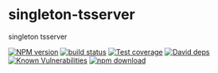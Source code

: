 # singleton-tsserver
singleton tsserver

[![NPM version][npm-image]][npm-url]
[![build status][travis-image]][travis-url]
[![Test coverage][codecov-image]][codecov-url]
[![David deps][david-image]][david-url]
[![Known Vulnerabilities][snyk-image]][snyk-url]
[![npm download][download-image]][download-url]

[npm-image]: https://img.shields.io/npm/v/singleton-tsserver.svg?style=flat-square
[npm-url]: https://npmjs.org/package/singleton-tsserver
[travis-image]: https://img.shields.io/travis/gxcsoccer/singleton-tsserver.svg?style=flat-square
[travis-url]: https://travis-ci.org/gxcsoccer/singleton-tsserver
[codecov-image]: https://codecov.io/gh/gxcsoccer/singleton-tsserver/branch/master/graph/badge.svg
[codecov-url]: https://codecov.io/gh/gxcsoccer/singleton-tsserver
[david-image]: https://img.shields.io/david/gxcsoccer/singleton-tsserver.svg?style=flat-square
[david-url]: https://david-dm.org/gxcsoccer/singleton-tsserver
[snyk-image]: https://snyk.io/test/npm/singleton-tsserver/badge.svg?style=flat-square
[snyk-url]: https://snyk.io/test/npm/singleton-tsserver
[download-image]: https://img.shields.io/npm/dm/singleton-tsserver.svg?style=flat-square
[download-url]: https://npmjs.org/package/singleton-tsserver
